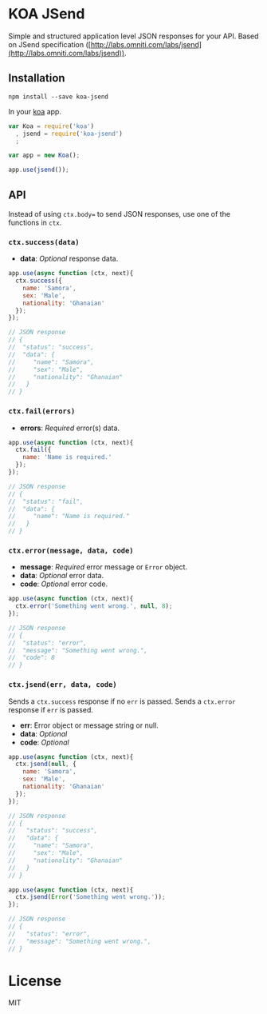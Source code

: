 # KOA JSend
Simple and structured application level JSON responses for your API.
Based on JSend specification ([http://labs.omniti.com/labs/jsend](http://labs.omniti.com/labs/jsend)).

## Installation

```
npm install --save koa-jsend
```

In your [koa](http://koajs.com) app.

```javascript
var Koa = require('koa')
  , jsend = require('koa-jsend')
  ;

var app = new Koa();

app.use(jsend());
```

## API

Instead of using `ctx.body=` to send JSON responses, use one of the functions in `ctx`.

### `ctx.success(data)`

* __data__: _Optional_ response data.

```javascript
app.use(async function (ctx, next){
  ctx.success({
    name: 'Samora',
    sex: 'Male',
    nationality: 'Ghanaian'
  });
});

// JSON response
// {
//  "status": "success",
//  "data": {
//     "name": "Samora",
//     "sex": "Male",
//     "nationality": "Ghanaian"
//   }
// }
```

### `ctx.fail(errors)`

* __errors__: _Required_ error(s) data.

```javascript
app.use(async function (ctx, next){
  ctx.fail({
    name: 'Name is required.'
  });
});

// JSON response
// {
//  "status": "fail",
//  "data": {
//     "name": "Name is required."
//   }
// }
```

### `ctx.error(message, data, code)`

* __message__: _Required_ error message or `Error` object.
* __data__: _Optional_ error data.
* __code__: _Optional_ error code.

```javascript
app.use(async function (ctx, next){
  ctx.error('Something went wrong.', null, 8);
});

// JSON response
// {
//  "status": "error",
//  "message": "Something went wrong.",
//  "code": 8
// }
```

### `ctx.jsend(err, data, code)`

Sends a `ctx.success` response if no `err` is passed.
Sends a `ctx.error` response if `err` is passed.

* __err__: Error object or message string or null.
* __data__: _Optional_
* __code__: _Optional_

```javascript
app.use(async function (ctx, next){
  ctx.jsend(null, {
    name: 'Samora',
    sex: 'Male',
    nationality: 'Ghanaian'
  });
});

// JSON response
// {
//   "status": "success",
//   "data": {
//     "name": "Samora",
//     "sex": "Male",
//     "nationality": "Ghanaian"
//   }
// }
```


```javascript
app.use(async function (ctx, next){
  ctx.jsend(Error('Something went wrong.'));
});

// JSON response
// {
//   "status": "error",
//   "message": "Something went wrong.",
// }
```


# License

MIT